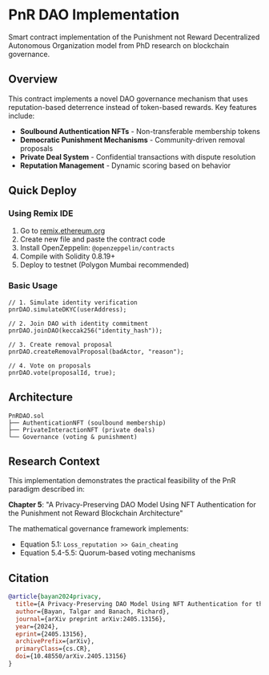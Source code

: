 # PnR DAO Implementation

Smart contract implementation of the Punishment not Reward Decentralized Autonomous Organization model from PhD research on blockchain governance.

## Overview

This contract implements a novel DAO governance mechanism that uses reputation-based deterrence instead of token-based rewards. Key features include:

- **Soulbound Authentication NFTs** - Non-transferable membership tokens
- **Democratic Punishment Mechanisms** - Community-driven removal proposals  
- **Private Deal System** - Confidential transactions with dispute resolution
- **Reputation Management** - Dynamic scoring based on behavior

## Quick Deploy

### Using Remix IDE
1. Go to [remix.ethereum.org](https://remix.ethereum.org)
2. Create new file and paste the contract code
3. Install OpenZeppelin: `@openzeppelin/contracts`
4. Compile with Solidity 0.8.19+
5. Deploy to testnet (Polygon Mumbai recommended)

### Basic Usage
```solidity
// 1. Simulate identity verification
pnrDAO.simulateDKYC(userAddress);

// 2. Join DAO with identity commitment
pnrDAO.joinDAO(keccak256("identity_hash"));

// 3. Create removal proposal
pnrDAO.createRemovalProposal(badActor, "reason");

// 4. Vote on proposals
pnrDAO.vote(proposalId, true);
```

## Architecture

```
PnRDAO.sol
├── AuthenticationNFT (soulbound membership)
├── PrivateInteractionNFT (private deals)
└── Governance (voting & punishment)
```

## Research Context

This implementation demonstrates the practical feasibility of the PnR paradigm described in:

**Chapter 5**: "A Privacy-Preserving DAO Model Using NFT Authentication for the Punishment not Reward Blockchain Architecture"

The mathematical governance framework implements:
- Equation 5.1: `Loss_reputation >> Gain_cheating`
- Equation 5.4-5.5: Quorum-based voting mechanisms

## Citation

```bibtex
@article{bayan2024privacy,
  title={A Privacy-Preserving DAO Model Using NFT Authentication for the Punishment not Reward Blockchain Architecture},
  author={Bayan, Talgar and Banach, Richard},
  journal={arXiv preprint arXiv:2405.13156},
  year={2024},
  eprint={2405.13156},
  archivePrefix={arXiv},
  primaryClass={cs.CR},
  doi={10.48550/arXiv.2405.13156}
}
```

